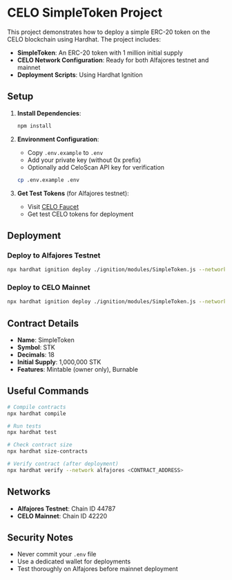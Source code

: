 # CELO SimpleToken Project

This project demonstrates how to deploy a simple ERC-20 token on the CELO blockchain using Hardhat. The project includes:

- **SimpleToken**: An ERC-20 token with 1 million initial supply
- **CELO Network Configuration**: Ready for both Alfajores testnet and mainnet
- **Deployment Scripts**: Using Hardhat Ignition

## Setup

1. **Install Dependencies**:
   ```bash
   npm install
   ```

2. **Environment Configuration**:
   - Copy `.env.example` to `.env`
   - Add your private key (without 0x prefix)
   - Optionally add CeloScan API key for verification

   ```bash
   cp .env.example .env
   ```

3. **Get Test Tokens** (for Alfajores testnet):
   - Visit [CELO Faucet](https://faucet.celo.org/alfajores)
   - Get test CELO tokens for deployment

## Deployment

### Deploy to Alfajores Testnet
```bash
npx hardhat ignition deploy ./ignition/modules/SimpleToken.js --network alfajores
```

### Deploy to CELO Mainnet
```bash
npx hardhat ignition deploy ./ignition/modules/SimpleToken.js --network celo
```

## Contract Details

- **Name**: SimpleToken
- **Symbol**: STK
- **Decimals**: 18
- **Initial Supply**: 1,000,000 STK
- **Features**: Mintable (owner only), Burnable

## Useful Commands

```bash
# Compile contracts
npx hardhat compile

# Run tests
npx hardhat test

# Check contract size
npx hardhat size-contracts

# Verify contract (after deployment)
npx hardhat verify --network alfajores <CONTRACT_ADDRESS>
```

## Networks

- **Alfajores Testnet**: Chain ID 44787
- **CELO Mainnet**: Chain ID 42220

## Security Notes

- Never commit your `.env` file
- Use a dedicated wallet for deployments
- Test thoroughly on Alfajores before mainnet deployment
